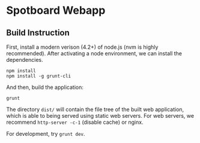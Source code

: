 Spotboard Webapp
================

Build Instruction
-----------------

First, install a modern verison (4.2+) of node.js (nvm is highly recommended).
After activating a node environment, we can install the dependencies.

```
npm install
npm install -g grunt-cli
```

And then, build the application:

```
grunt
```

The directory `dist/` will contain the file tree of the built web application, which is able to being served using static web servers. For web servers, we recommend `http-server -c-1` (disable cache) or nginx.

For development, try `grunt dev`.
